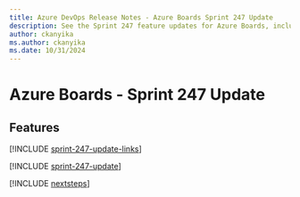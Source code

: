 ```yaml
---
title: Azure DevOps Release Notes - Azure Boards Sprint 247 Update
description: See the Sprint 247 feature updates for Azure Boards, including next steps.
author: ckanyika
ms.author: ckanyika
ms.date: 10/31/2024
---
```


# Azure Boards - Sprint 247 Update

## Features

[!INCLUDE [sprint-247-update-links](../includes/boards/sprint-247-update-links.md)]

[!INCLUDE [sprint-247-update](../includes/boards/sprint-247-update.md)]

[!INCLUDE [nextsteps](../includes/nextsteps.md)]